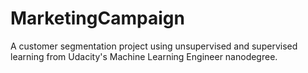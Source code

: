 # MarketingCampaign
A customer segmentation project using unsupervised and supervised learning from Udacity's Machine Learning Engineer nanodegree.
